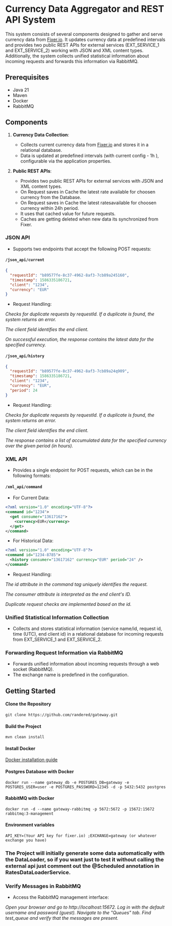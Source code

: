# Currency Data Aggregator and REST API System

This system consists of several components designed to gather and serve currency 
data from [Fixer.io](https://fixer.io/). 
It updates currency data at predefined intervals
and provides two public REST APIs for external services (EXT_SERVICE_1 and EXT_SERVICE_2)
working with JSON and XML content types.
Additionally, the system collects unified statistical
information about incoming requests and forwards this information via RabbitMQ.


## Prerequisites
- Java 21
- Maven
- Docker
- RabbitMQ

## Components

1. **Currency Data Collection**:
    - Collects current currency data from [Fixer.io](https://fixer.io/) and stores it in a relational database.
    - Data is updated at predefined intervals (with current config - 1h ), configurable via the application properties.

2. **Public REST APIs**:
    - Provides two public REST APIs for external services with JSON and XML content types.
    - On Request saves in Cache the latest rate available for choosen currency from the Database.
    - On Request saves in Cache the latest ratesavailable for choosen currency within 24h period.
    - It uses that cached value for future requests.
    - Caches are getting deleted when new data its synchronized from Fixer.
      
### JSON API

- Supports two endpoints that accept the following POST requests:

#### `/json_api/current`

```json
{
  "requestId": "b89577fe-8c37-4962-8af3-7cb89a245160",
  "timestamp": 1586335186721,
  "client": "1234",
  "currency": "EUR"
}
```
- Request Handling:

*Checks for duplicate requests by requestId. If a duplicate is found, the system returns an error.*

*The client field identifies the end client.*

*On successful execution, the response contains the latest data for the specified currency.*

#### `/json_api/history`
```json
{
  "requestId": "b89577fe-8c37-4962-8af3-7cb89a24q909",
  "timestamp": 1586335186721,
  "client": "1234",
  "currency": "EUR",
  "period": 24
}
```
- Request Handling:

*Checks for duplicate requests by requestId. If a duplicate is found, the system returns an error.*

*The client field identifies the end client.*

*The response contains a list of accumulated data for the specified currency over the given period (in hours).*

### XML API
- Provides a single endpoint for POST requests, which can be in the following formats:

#### `/xml_api/command` 
- For Current Data:

```xml
<?xml version="1.0" encoding="UTF-8"?>
<command id="1234">
  <get consumer="13617162">
    <currency>EUR</currency>
  </get>
</command>
```

- For Historical Data:

```xml
<?xml version="1.0" encoding="UTF-8"?>
<command id="1234-8785">
  <history consumer="13617162" currency="EUR" period="24" />
</command>
```

- Request Handling:

*The id attribute in the command tag uniquely identifies the request.*

*The consumer attribute is interpreted as the end client's ID.*

*Duplicate request checks are implemented based on the id.*

### Unified Statistical Information Collection

- Collects and stores statistical information (service name/id, request id, time (UTC), end client id)
in a relational database for incoming requests from EXT_SERVICE_1 and EXT_SERVICE_2.

### Forwarding Request Information via RabbitMQ

- Forwards unified information about incoming requests through a web socket (RabbitMQ).
- The exchange name is predefined in the configuration.

## Getting Started

#### Clone the Repository
```shell
git clone https://github.com/randered/gateway.git
```

#### Build the Project
```shell
mvn clean install
```

#### Install Docker
[Docker installation guide](https://docs.docker.com/engine/install/)

#### Postgres Database with Docker
```shell
docker run --name gateway_db -e POSTGRES_DB=gateway -e POSTGRES_USER=user -e POSTGRES_PASSWORD=12345 -d -p 5432:5432 postgres
```

#### RabbitMQ with Docker 
```shell
docker run -d --name gateway-rabbitmq -p 5672:5672 -p 15672:15672 rabbitmq:3-management
```

#### Environment variables
```
API_KEY=(Your API key for fixer.io) ;EXCHANGE=gateway (or whatever exchange you have)
```

### The Project will initially generate some data automatically with the DataLoader, so if you want just to test it without calling the external api just comment out the @Scheduled annotation in RatesDataLoaderService.

### Verify Messages in RabbitMQ
- Access the RabbitMQ management interface:

*Open your browser and go to http://localhost:15672.*
*Log in with the default username and password (guest).*
*Navigate to the "Queues" tab.*
*Find test_queue and verify that the messages are present.*
